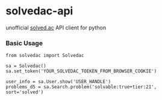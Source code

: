 # solvedac-api
unofficial [solved.ac](https://solved.ac) API client for python

### Basic Usage
```python3
from solvedac import Solvedac

sa = Solvedac()
sa.set_token('YOUR_SOLVEDAC_TOEKEN_FROM_BROWSER_COOKIE')

user_info = sa.User.show('USER_HANDLE')
problems_d5 = sa.Search.problem('solvable:true+tier:21', sort='solved')
```
